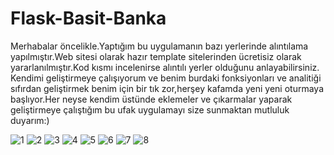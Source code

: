 # Flask-Basit-Banka

Merhabalar öncelikle.Yaptığım bu uygulamanın bazı yerlerinde alıntılama yapılmıştır.Web sitesi olarak hazır template sitelerinden ücretisiz olarak yararlanılmıştır.Kod kısmı incelenirse alıntılı yerler olduğunu anlayabilirsiniz.
Kendimi geliştirmeye çalışıyorum ve benim burdaki fonksiyonları ve analitiği sıfırdan geliştirmek benim için bir tık zor,herşey kafamda yeni yeni oturmaya başlıyor.Her neyse kendim üstünde eklemeler ve çıkarmalar yaparak geliştirmeye çalıştığım bu ufak uygulamayı
size sunmaktan mutluluk duyarım:)


![1](https://github.com/kaanthealien/Flask-Basit-Banka/assets/134944208/229a8221-9244-44cf-9358-492c2bfb389f)
![2](https://github.com/kaanthealien/Flask-Basit-Banka/assets/134944208/a1b6de56-3cec-40b9-9368-5d8062d538fc)
![3](https://github.com/kaanthealien/Flask-Basit-Banka/assets/134944208/cd0d0399-2b28-4a38-8efa-9f773ece3bee)
![4](https://github.com/kaanthealien/Flask-Basit-Banka/assets/134944208/a759a5f1-abc5-4039-91e8-2ef88acbd0af)
![5](https://github.com/kaanthealien/Flask-Basit-Banka/assets/134944208/0c3e3219-42f6-4e5f-821b-de14bb8acbe5)
![6](https://github.com/kaanthealien/Flask-Basit-Banka/assets/134944208/7a37f63f-3db9-45ef-8a38-043a5d8a7d53)
![7](https://github.com/kaanthealien/Flask-Basit-Banka/assets/134944208/5703a3d3-e56c-444c-a28e-36df3567f9f5)
![8](https://github.com/kaanthealien/Flask-Basit-Banka/assets/134944208/5cd5aa40-ee04-45eb-aec8-b8cf36a1800b)
